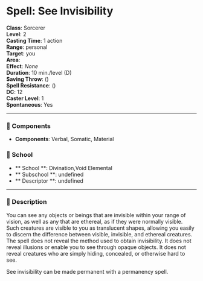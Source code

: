 
# Spell: See Invisibility
**Class**: Sorcerer  
**Level**: 2  
**Casting Time**: 1 action  
**Range**: personal  
**Target**: you  
**Area**:   
**Effect**: _None_  
**Duration**: 10 min./level (D)  
**Saving Throw**:  ()  
**Spell Resistance**:  ()  
**DC**: 12  
**Caster Level**: 1  
**Spontaneous**: Yes

---

### 🔮 Components
- **Components**: Verbal, Somatic, Material

### 🏫 School
- ** School **: Divination,Void Elemental
- ** Subschool **: undefined
- ** Descriptor **: undefined
---

### 📜 Description
You can see any objects or beings that are invisible within your range of vision, as well as any that are ethereal, as if they were normally visible. Such creatures are visible to you as translucent shapes, allowing you easily to discern the difference between visible, invisible, and ethereal creatures. The spell does not reveal the method used to obtain invisibility. It does not reveal illusions or enable you to see through opaque objects. It does not reveal creatures who are simply hiding, concealed, or otherwise hard to see.

See invisibility can be made permanent with a permanency spell.
